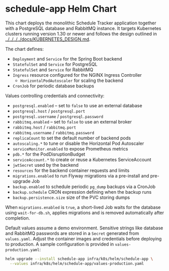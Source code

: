 # schedule-app Helm Chart

This chart deploys the monolithic Schedule Tracker application together with a PostgreSQL database and RabbitMQ instance.
It targets Kubernetes clusters running version 1.30 or newer and follows the design outlined in
[../../../../docs/KUBERNETES_DESIGN.md](../../../../docs/KUBERNETES_DESIGN.md).

The chart defines:

- `Deployment` and `Service` for the Spring Boot backend
- `StatefulSet` and `Service` for PostgreSQL
- `StatefulSet` and `Service` for RabbitMQ
- `Ingress` resource configured for the NGINX Ingress Controller
  - `HorizontalPodAutoscaler` for scaling the backend
- `CronJob` for periodic database backups

Values controlling credentials and connectivity:

- `postgresql.enabled` – set to `false` to use an external database
- `postgresql.host` / `postgresql.port`
- `postgresql.username` / `postgresql.password`
- `rabbitmq.enabled` – set to `false` to use an external broker
- `rabbitmq.host` / `rabbitmq.port`
- `rabbitmq.username` / `rabbitmq.password`
- `replicaCount` to set the default number of backend pods
- `autoscaling.*` to tune or disable the Horizontal Pod Autoscaler
- `serviceMonitor.enabled` to expose Prometheus metrics
- `pdb.*` for the PodDisruptionBudget
- `serviceAccount.*` to create or reuse a Kubernetes ServiceAccount
- `jwtSecret` used by the backend
- `resources` for the backend container requests and limits
- `migrations.enabled` to run Flyway migrations via a pre-install and pre-upgrade Job
- `backup.enabled` to schedule periodic `pg_dump` backups via a CronJob
- `backup.schedule` CRON expression defining when the backup runs
- `backup.persistence.size` size of the PVC storing dumps

When `migrations.enabled` is `true`, a short-lived Job waits for the database using `wait-for-db.sh`, applies migrations and is removed automatically after completion.

Default values assume a demo environment. Sensitive strings like database and
RabbitMQ passwords are stored in a `Secret` generated from `values.yaml`.
Adjust the container images and credentials before deploying to production. A
sample configuration is provided in `values-production.yaml`:

```bash
helm upgrade --install schedule-app infra/k8s/helm/schedule-app \
  --values infra/k8s/helm/schedule-app/values-production.yaml
```

